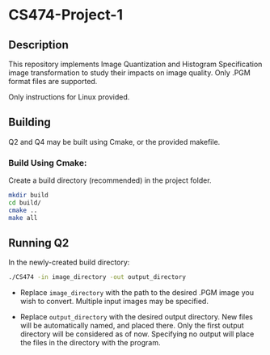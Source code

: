 # CS474-Project-1

## Description

This repository implements Image Quantization and Histogram Specification image transformation to study their impacts on image quality. Only .PGM format files are supported.

Only instructions for Linux provided.

## Building

Q2 and Q4 may be built using Cmake, or the provided makefile.

### Build Using Cmake:

Create a build directory (recommended) in the project folder.

```bash
mkdir build
cd build/
cmake ..
make all
```

## Running Q2

In the newly-created build directory:

```bash
./CS474 -in image_directory -out output_directory
```

- Replace `image_directory` with the path to the desired .PGM image you wish to convert. Multiple input images may be specified.

- Replace `output_directory` with the desired output directory. New files will be automatically named, and placed there. Only the first output directory will be considered as of now. Specifying no output will place the files in the directory with the program.

